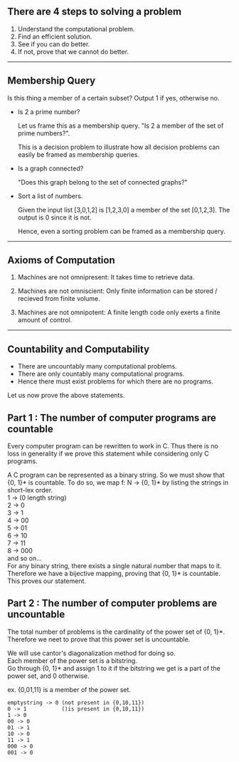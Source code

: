 ## There are 4 steps to solving a problem
1. Understand the computational problem.
2. Find an efficient solution.
3. See if you can do better.
4. If not, prove that we cannot do better.
---

## Membership Query
Is this thing a member of a certain subset? Output 1 if yes, otherwise no.
- Is 2 a prime number?
  
  Let us frame this as a membership query. "Is 2 a member of the set of prime numbers?".

  This is a decision problem to illustrate how all decision problems can easily be framed as membership queries.

- Is a graph connected?

  "Does this graph belong to the set of connected graphs?"

- Sort a list of numbers.

  Given the input list [3,0,1,2] is [1,2,3,0] a member of the set [0,1,2,3]. The output is 0 since it is not.

  Hence, even a sorting problem can be framed as a membership query.
---

## Axioms of Computation
1. Machines are not omnipresent:
   It takes time to retrieve data.

2. Machines are not omniscient:
   Only finite information can be stored / recieved from finite volume.

3. Machines are not omnipotent:
   A finite length code only exerts a finite amount of control.
---

## Countability and Computability
- There are uncountably many computational problems.
- There are only countably many computational programs.
- Hence there must exist problems for which there are no programs.

Let us now prove the above statements.

## Part 1 : The number of computer programs are countable
Every computer program can be rewritten to work in C. Thus there is no loss in generality if we prove
this statement while considering only C programs.

A C program can be represented as a binary string. So we  must show that {0, 1}* is countable.
To do so, we map f: N -> {0, 1}* by listing the strings in short-lex order.  
1 -> (0 length string)  
2 -> 0  
3 -> 1  
4 -> 00  
5 -> 01  
6 -> 10  
7 -> 11  
8 -> 000  
and so on...  
For any binary string, there exists a single natural number that maps to it.
Therefore we have a bijective mapping, proving that {0, 1}* is countable.
This proves our statement.  

## Part 2 : The number of computer problems are uncountable
The total number of problems is the cardinality of the power set of {0, 1}*.  
Therefore we neet to prove that this power set is uncountable.

We will use cantor's diagonalization method for doing so.  
Each member of the power set is a bitstring.  
Go through {0, 1}* and assign 1 to it if the bitstring we get is a part of the power set, and 0 otherwise.  
  
ex. {0,01,11} is a member of the power set.

    emptystring -> 0 (not present in {0,10,11})  
    0 -> 1           ()is present in {0,10,11})  
    1 -> 0  
    00 -> 0  
    01 -> 1  
    10 -> 0  
    11 -> 1  
    000 -> 0  
    001 -> 0  

